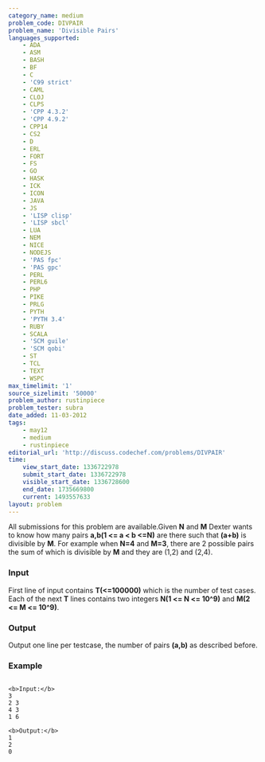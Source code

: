 ```yaml
---
category_name: medium
problem_code: DIVPAIR
problem_name: 'Divisible Pairs'
languages_supported:
    - ADA
    - ASM
    - BASH
    - BF
    - C
    - 'C99 strict'
    - CAML
    - CLOJ
    - CLPS
    - 'CPP 4.3.2'
    - 'CPP 4.9.2'
    - CPP14
    - CS2
    - D
    - ERL
    - FORT
    - FS
    - GO
    - HASK
    - ICK
    - ICON
    - JAVA
    - JS
    - 'LISP clisp'
    - 'LISP sbcl'
    - LUA
    - NEM
    - NICE
    - NODEJS
    - 'PAS fpc'
    - 'PAS gpc'
    - PERL
    - PERL6
    - PHP
    - PIKE
    - PRLG
    - PYTH
    - 'PYTH 3.4'
    - RUBY
    - SCALA
    - 'SCM guile'
    - 'SCM qobi'
    - ST
    - TCL
    - TEXT
    - WSPC
max_timelimit: '1'
source_sizelimit: '50000'
problem_author: rustinpiece
problem_tester: subra
date_added: 11-03-2012
tags:
    - may12
    - medium
    - rustinpiece
editorial_url: 'http://discuss.codechef.com/problems/DIVPAIR'
time:
    view_start_date: 1336722978
    submit_start_date: 1336722978
    visible_start_date: 1336728600
    end_date: 1735669800
    current: 1493557633
layout: problem
---
```

All submissions for this problem are available.Given **N** and **M** Dexter wants to know how many pairs **a,b(1 <= a < b <=N)** are there such that **(a+b)** is divisible by **M**. For example when **N=4** and **M=3**, there are 2 possible pairs the sum of which is divisible by **M** and they are (1,2) and (2,4).

### Input

First line of input contains **T(<=100000)** which is the number of test cases. Each of the next **T** lines contains two integers **N(1 <= N <= 10^9)** and **M(2 <= M <= 10^9)**.

### Output

Output one line per testcase, the number of pairs **(a,b)** as described before.

### Example

```

<b>Input:</b>
3
2 3
4 3
1 6

<b>Output:</b>
1
2
0


```